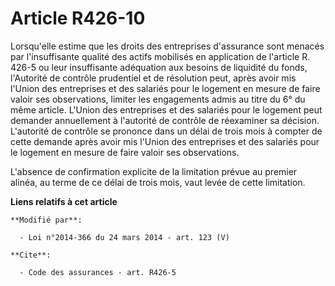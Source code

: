 # Article R426-10

Lorsqu'elle estime que les droits des entreprises d'assurance sont menacés par l'insuffisante qualité des actifs mobilisés en
application de l'article R. 426-5 ou leur insuffisante adéquation aux besoins de liquidité du fonds, l'Autorité de contrôle
prudentiel et de résolution peut, après avoir mis l'Union des entreprises et des salariés pour le logement en mesure de faire
valoir ses observations, limiter les engagements admis au titre du 6° du même article. L'Union des entreprises et des
salariés pour le logement peut demander annuellement à l'autorité de contrôle de réexaminer sa décision. L'autorité de
contrôle se prononce dans un délai de trois mois à compter de cette demande après avoir mis l'Union des entreprises et des
salariés pour le logement en mesure de faire valoir ses observations. 

L'absence de confirmation explicite de la limitation prévue au premier alinéa, au terme de ce délai de trois mois, vaut levée
de cette limitation.

**Liens relatifs à cet article**

	**Modifié par**:

	  - Loi n°2014-366 du 24 mars 2014 - art. 123 (V)

	**Cite**:

	  - Code des assurances - art. R426-5
